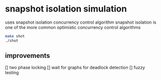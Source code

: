 # snapshot isolation simulation

uses snapshot isolation concurrency control algorithm
snapshot isolation is one of the more common optimistic concurrency control algorithms

```bash
make shot
./shot
```

## improvements

[] two phase locking
[] wait for graphs for deadlock detection
[] fuzzy testing
